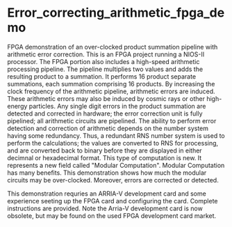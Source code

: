 # Error_correcting_arithmetic_fpga_demo
FPGA demonstration of an over-clocked product summation pipeline with arithmetic error correction.
This is an FPGA project running a NIOS-II processor.
The FPGA portion also includes a high-speed arithmetic processing pipeline.
The pipeline multiplies two values and adds the resulting product to a summation.
It performs 16 product separate summations, each summation comprising 16 products.
By increasing the clock frequency of the arithmetic pipeline, arithmetic errors are induced.
These arithmetic errors may also be induced by cosmic rays or other high-energy particles.
Any single digit errors in the product summation are detected and corrected in hardware;
the error correction unit is fully pipelined; all arithmetic circuits are pipelined.
The ability to perform error detection and correction of arithmetic depends on the 
number system having some redundancy.  Thus, a redundant RNS number system is used
to perform the calculations; the values are converted to RNS for processing, and are converted
back to binary before they are displayed in either decimnal or hexadecimal format.
This type of computation is new.  It represents a new field called "Modular Computation".
Modular Computation has many benefits.  This demonstration shows how much the modular
circuits may be over-clocked.  Moreover, errors are corrected or detected.

This demonstration requries an ARRIA-V development card and some experience
seeting up the FPGA card and configuring the card.  Complete instructions are 
provided.  Note the Arria-V development card is now obsolete, but may be found on the
used FPGA development card market.
